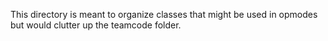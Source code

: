 This directory is meant to organize classes that might be used in opmodes but would clutter up the teamcode folder.